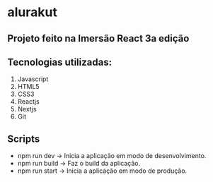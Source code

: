 # alurakut
## Projeto feito na Imersão React 3a edição

## Tecnologias utilizadas:
  1. Javascript
  2. HTML5
  3. CSS3
  4. Reactjs
  5. Nextjs
  6. Git

## Scripts
  - npm run dev -> Inicia a aplicação em modo de desenvolvimento.
  - npm run build -> Faz o build da aplicação.
  - npm run start -> Inicia a aplicação em modo de produção.